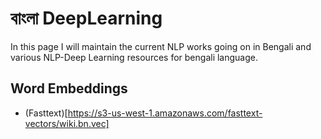 # বাংলা DeepLearning
In this page I will maintain the current NLP works going on in Bengali and various NLP-Deep Learning resources for bengali language.

## Word Embeddings
  - (Fasttext)[https://s3-us-west-1.amazonaws.com/fasttext-vectors/wiki.bn.vec]

